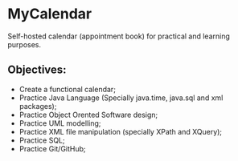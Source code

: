 # MyCalendar
Self-hosted calendar (appointment book) for practical and learning purposes.

## Objectives:

* Create a functional calendar;
* Practice Java Language (Specially java.time, java.sql and xml packages);
* Practice Object Orented Software design;
* Practice UML modelling;
* Practice XML file manipulation (specially XPath and XQuery);
* Practice SQL;
* Practice Git/GitHub;
